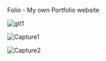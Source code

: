 Folio - My own Portfolio website



![git1](https://user-images.githubusercontent.com/69349642/126370178-27009326-face-4f0b-b21a-29f09d8f8faf.PNG)


![Capture1](https://user-images.githubusercontent.com/69349642/126370844-34e5380a-aa8a-4eaa-a673-2c6a33b6eb6c.PNG)


![Capture2](https://user-images.githubusercontent.com/69349642/126370852-584c03f7-8290-4057-a094-144ac4df1f9f.PNG)
